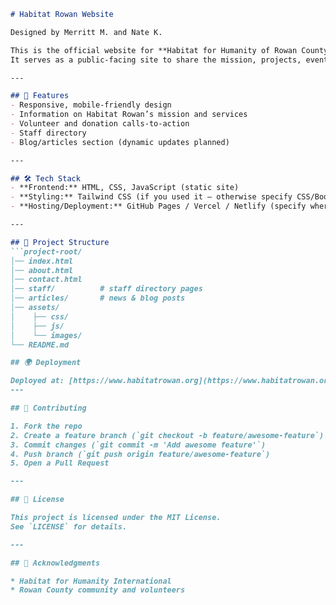 
```markdown
# Habitat Rowan Website

Designed by Merritt M. and Nate K.

This is the official website for **Habitat for Humanity of Rowan County, NC**.  
It serves as a public-facing site to share the mission, projects, events, volunteer opportunities, and donation options for Habitat Rowan.

---

## 🚀 Features
- Responsive, mobile-friendly design  
- Information on Habitat Rowan’s mission and services  
- Volunteer and donation calls-to-action  
- Staff directory  
- Blog/articles section (dynamic updates planned)  

---

## 🛠️ Tech Stack
- **Frontend:** HTML, CSS, JavaScript (static site)  
- **Styling:** Tailwind CSS (if you used it — otherwise specify CSS/Bootstrap)  
- **Hosting/Deployment:** GitHub Pages / Vercel / Netlify (specify where it’s actually deployed)  

---

## 📂 Project Structure
```project-root/
│── index.html
│── about.html
│── contact.html
│── staff/          # staff directory pages
│── articles/       # news & blog posts
│── assets/
│    ├── css/
│    ├── js/
│    └── images/
└── README.md

## 🌍 Deployment

Deployed at: [https://www.habitatrowan.org](https://www.habitatrowan.org)
---

## 🤝 Contributing

1. Fork the repo
2. Create a feature branch (`git checkout -b feature/awesome-feature`)
3. Commit changes (`git commit -m 'Add awesome feature'`)
4. Push branch (`git push origin feature/awesome-feature`)
5. Open a Pull Request

---

## 📜 License

This project is licensed under the MIT License.
See `LICENSE` for details.

---

## 🙏 Acknowledgments

* Habitat for Humanity International
* Rowan County community and volunteers

```


